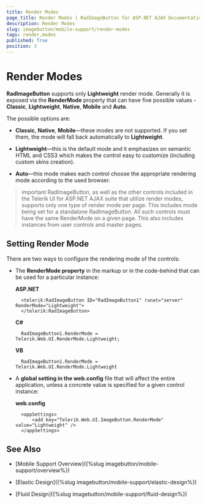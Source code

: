 ```yaml
---
title: Render Modes
page_title: Render Modes | RadImageButton for ASP.NET AJAX Documentation
description: Render Modes
slug: imagebutton/mobile-support/render-modes
tags: render,modes
published: True
position: 3
---
```


# Render Modes

**RadImageButton** supports only **Lightweight** render mode. Generally it is exposed via the **RenderMode** property that can have five possible values - **Classic**, **Lightweight**, **Native**, **Mobile** and **Auto**.

The possible options are:

* **Classic**, **Native**, **Mobile**—these modes are not supported. If you set them, the mode will fall back automatically to **Lightweight**.

* **Lightweight**—this is the default mode and it emphasizes on semantic HTML and CSS3 which makes the control easy to customize (including custom skins creation).

* **Auto**—this mode makes each control choose the appropriate rendering mode according to the used browser.

>important RadImageButton, as well as the other controls included in the Telerik UI for ASP.NET AJAX suite that utilize render modes, supports only one type of render mode per page. This includes mode being set for a standalone RadImageButton. All such controls must have the same RenderMode on a given page. This also includes instances from user controls and master pages.



## Setting Render Mode

There are two ways to configure the rendering mode of the controls:

* The **RenderMode property** in the markup or in the code-behind that can be used for a particular instance:

	**ASP.NET**

		<telerik:RadImageButton ID="RadImageButton1" runat="server" RenderMode="Lightweight">
		</telerik:RadImageButton>


	**C#**

		RadImageButton1.RenderMode = Telerik.Web.UI.RenderMode.Lightweight;

	**VB**

		RadImageButton1.RenderMode = Telerik.Web.UI.RenderMode.Lightweight


* A **global setting in the web.config** file that will affect the entire application, unless a concrete value is specified for a given control instance:

	**web.config**

		<appSettings>
			<add key="Telerik.Web.UI.ImageButton.RenderMode" value="Lightweight" />
		</appSettings>


## See Also

 * [Mobile Support Overview]({%slug imagebutton/mobile-support/overview%})

 * [Elastic Design]({%slug imagebutton/mobile-support/elastic-design%})

 * [Fluid Design]({%slug imagebutton/mobile-support/fluid-design%})

